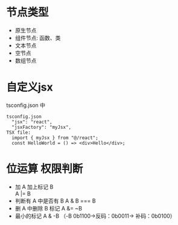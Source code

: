 # 节点类型
* 原生节点
* 组件节点: 函数、类
* 文本节点
* 空节点
* 数组节点

# 自定义jsx
tsconfig.json 中
```
tsconfig.json
  "jsx": "react",
  "jsxFactory": "myJsx",  
TSX file:
  import { myJsx } from "@/react";
  const HelloWorld = () => <div>Hello</div>; 
```

# 位运算 权限判断
* 加 A 加上标记 B  
A |= B
* 判断有 A 中是否有 B
A & B === B
* 删 A 中删除 B 标记
A &= ~B
* 最小的标记
A & -B （-B  0b1100->反码：0b0011-> 补码：0b0100）